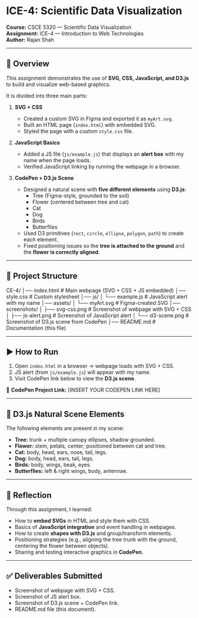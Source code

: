 # ICE-4: Scientific Data Visualization

**Course:** CSCE 5320 — Scientific Data Visualization  
**Assignment:** ICE-4 — Introduction to Web Technologies  
**Author:** Rajan Shah  

---

## 📌 Overview
This assignment demonstrates the use of **SVG, CSS, JavaScript, and D3.js** to build and visualize web-based graphics.

It is divided into three main parts:

1. **SVG + CSS**  
   - Created a custom SVG in Figma and exported it as `myArt.svg`.  
   - Built an HTML page (`index.html`) with embedded SVG.  
   - Styled the page with a custom `style.css` file.

2. **JavaScript Basics**  
   - Added a JS file (`js/example.js`) that displays an **alert box** with my name when the page loads.  
   - Verified JavaScript linking by running the webpage in a browser.

3. **CodePen + D3.js Scene**  
   - Designed a natural scene with **five different elements** using **D3.js**:  
     - Tree (Figma-style, grounded to the soil)  
     - Flower (centered between tree and cat)  
     - Cat  
     - Dog  
     - Birds  
     - Butterflies  
   - Used D3 primitives (`rect`, `circle`, `ellipse`, `polygon`, `path`) to create each element.  
   - Fixed positioning issues so the **tree is attached to the ground** and the **flower is correctly aligned**.  

---

## 📂 Project Structure
CE-4/
│── index.html # Main webpage (SVG + CSS + JS embedded)
│── style.css # Custom stylesheet
│── js/
│ └── example.js # JavaScript alert with my name
│── assets/
│ └── myArt.svg # Figma-created SVG
│── screenshots/
│ ├── svg-css.png # Screenshot of webpage with SVG + CSS
│ ├── js-alert.png # Screenshot of JavaScript alert
│ └── d3-scene.png # Screenshot of D3.js scene from CodePen
│── README.md # Documentation (this file)




---

## ▶️ How to Run
1. Open `index.html` in a browser → webpage loads with SVG + CSS.  
2. JS alert (from `js/example.js`) will appear with my name.  
3. Visit CodePen link below to view the **D3.js scene**.  

🔗 **CodePen Project Link:** [INSERT YOUR CODEPEN LINK HERE]

---

## 🌳 D3.js Natural Scene Elements
The following elements are present in my scene:
- **Tree:** trunk + multiple canopy ellipses, shadow grounded.  
- **Flower:** stem, petals, center; positioned between cat and tree.  
- **Cat:** body, head, ears, nose, tail, legs.  
- **Dog:** body, head, ears, tail, legs.  
- **Birds:** body, wings, beak, eyes.  
- **Butterflies:** left & right wings, body, antennae.

---

## 📖 Reflection
Through this assignment, I learned:
- How to **embed SVGs** in HTML and style them with CSS.  
- Basics of **JavaScript integration** and event handling in webpages.  
- How to create **shapes with D3.js** and group/transform elements.  
- Positioning strategies (e.g., aligning the tree trunk with the ground, centering the flower between objects).  
- Sharing and testing interactive graphics in **CodePen**.  

---

## ✅ Deliverables Submitted
- Screenshot of webpage with SVG + CSS.  
- Screenshot of JS alert box.  
- Screenshot of D3.js scene + CodePen link.  
- README.md file (this document).  
